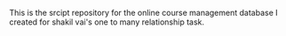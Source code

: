 This is the srcipt repository for the online course management database I created for shakil vai's one to many relationship task.
